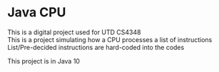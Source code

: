 Java CPU  
=======================================================  
This is a digital project used for UTD CS4348  
This is a project simulating how a CPU processes a list of instructions  
List/Pre-decided instructions are hard-coded into the codes  

This project is in Java 10  
